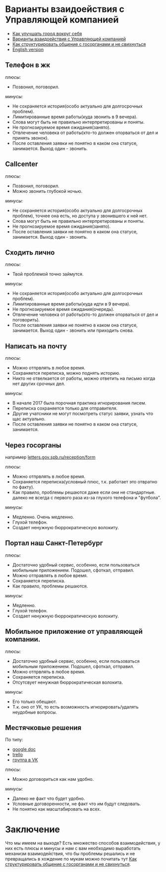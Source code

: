 # Варианты взаидоействия с Управляющей компанией

* [Как улучшать город вокруг себя](how-to-improve-your-town.md)
* [Варианты взаидоействия с Управляющей компанией](how-to-contact-with-uk.md)
* [Как структурировать общение с госорганами и не свихнуться](how-to-mange-tasks.md)
* [English version](how-to-contact-with-uk-en.md)

## Телефон в жк

*плюсы:*
* Позвонил, поговорил.

*минусы:*
* Не сохраняется история(особо актуально для долгосрочных проблем).
* Лимитированные время работы(куда звонить в 9 вечера).
* Слова могут быть не правильно интерпретированы и поняты.
* Не прогнозируемое время ожидания(занято).
* Отвлечение человека от работы(кто-то должен оторваться от дел и принять звонок).
* После оставления заявки не понятно в каком она статусе, занимается. Выход один - звонить.

## Callcenter

*плюсы:*
* Позвонил, поговорил.
* Можно звонить глубокой ночью.

*минусы:*
* Не сохраняется история(особо актуально для долгосрочных проблем), точнее она есть, но доступа у звонившего к ней нет.
* Слова могут быть не правильно интерпретированы и поняты.
* Не прогнозируемое время ожидания(занято).
* После оставления заявки не понятно в каком она статусе, занимается. Выход один - звонить.
 
## Сходить лично

*плюсы:*
* Твой проблемой точно займутся.

*минусы:*
* Не сохраняется история(особо актуально для долгосрочных проблем).
* Лимитированные время работы(куда идти в 9 вечера).
* Не прогнозируемое время ожидания(очередь).
* Отвлечение человека от работы(кто-то должен оторваться от дел и поговорить).
* После оставления заявки не понятно в каком она статусе, занимается. Выход один - звонить или приходить снова.

## Написать на почту

*плюсы:*
* Можно отпрвлять в любое время.
* Сохраняется переписка, можно поднять историю.
* Никто не отвелкается от работы, можно ответить на письмо когда нет других срочных дел.

*минусы:*
* В начале 2017 была порочная практика игнорирования писем.
* Переписка сохраняется только для отправителя.
* Другие учатсники не могут посмотреть статус заявки, узнать что щас актуально.
* После оставления заявки не понятно в каком она статусе, занимается.

## Через госорганы
например [letters.gov.spb.ru/reception/form](https://letters.gov.spb.ru/reception/form)

*плюсы:*
* Можно отпрвлять в любое время.
* Сохраняется переписка(условный плюс, т.к. работает это отвратно по факту).
* Как правило, проблемы решаются даже если они не стандартные. далеко не всегда с первого раза из-за глухого телефона и "футбола".

*минусы:*
* Медленно. Очень медленно.
* Глухой телефон.
* Создает ненужную бюррократическую волокиту.

## Портал наш Санкт-Петербург

*плюсы:*
* Достаточно удобный сервис, особенно, если пользоваться мобильным приложением. Подошел, сфоткал, отправил.
* Можно отправлять в любое время.
* Сохраняется переписка.
* Как правило, проблемы решаются.

*минусы:*
* Медленно.
* Глухой телефон.
* Создает ненужную бюррократическую волокиту.

## Мобильное приложение от управляющей компании.
  
*плюсы:*
* Достаточно удобный сервис, особенно, если пользоваться мобильным приложением. Подошел, сфоткал, отправил.
* Можно отпрвлять в любое время.
* Сохраняется переписка.
* Отсутсвует ненужная бюррократическая волокита.

*минусы:*
* Его только обещают.
* Т.к. оно от УК, то есть возможность игнорировать/удалять неудобные вопросы.

## Местячковые решения

По типу:
* [google doc](https://docs.google.com/spreadsheets)
* [trello](https://trello.com)
* [группа в VK](https://vk.com/)

*плюсы:*
* Можно договориться как нам удобно.

*минусы:*
* Далеко не факт что будет удобно.
* Условные договоренности, не факт что им будут следовать.
* Не понятно как масштабировать на всех. 

# Заключение

Что мы имеем на выходе? Есть множество способов взаимодействия, у них есть плюсы и минусы и нам с вам необходимо выработать механизм взаимодействия, что бы проблемы решались и не превращались в хождение по мукам можно почитать тут [Как структурировать общение с госорганами и не свихнуться](how-to-mange-tasks.md).

